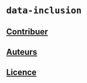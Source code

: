 # `data-inclusion`

## [Contribuer](CONTRIBUTING.md)

## [Auteurs](CODEOWNERS)

## [Licence](LICENSE)
